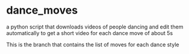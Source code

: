 # dance_moves
a python script that downloads videos of people dancing and edit them automatically to get a short video for each dance move of about 5s

This is the branch that contains the list of moves for each dance style
